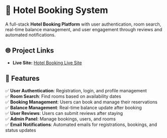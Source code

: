 # 🏨 Hotel Booking System

A full-stack **Hotel Booking Platform** with user authentication, room search, real-time balance management, and user engagement through reviews and automated notifications.

## 🌐 Project Links
- **Live Site:** [Hotel Booking Live Site](https://hotel-booking-project-frontend.vercel.app/)

## 🚀 Features

✅ **User Authentication**: Registration, login, and profile management  
✅ **Room Search**: Find rooms based on availability dates  
✅ **Booking Management**: Users can book and manage their reservations  
✅ **Balance Management**: Real-time balance update after booking  
✅ **User Reviews**: Users can submit reviews after staying  
✅ **Admin Panel**: Manage bookings, users, and rooms  
✅ **Email Notifications**: Automated emails for registrations, bookings, and status updates  




